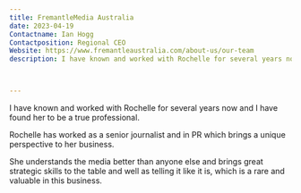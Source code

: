 ```yaml
---
title: FremantleMedia Australia
date: 2023-04-19
Contactname: Ian Hogg
Contactposition: Regional CEO
Website: https://www.fremantleaustralia.com/about-us/our-team
description: I have known and worked with Rochelle for several years now and I have found her to be a true professional.



---
```




I have known and worked with Rochelle for several years now and I have found her to be a true professional.

Rochelle has worked as a senior journalist and in PR which brings a unique perspective to her business.

She understands the media better than anyone else and brings great strategic skills to the table and well as telling it like it is, which is a rare and valuable in this business.